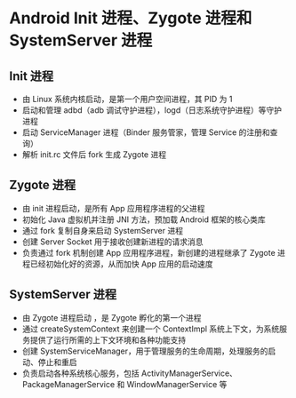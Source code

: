 # Android Init 进程、Zygote 进程和 SystemServer 进程

## Init 进程
- 由 Linux 系统内核启动，是第一个用户空间进程，其 PID 为 1
- 启动和管理 adbd（adb 调试守护进程），logd（日志系统守护进程）等守护进程
- 启动 ServiceManager 进程（Binder 服务管家，管理 Service 的注册和查询）
- 解析 init.rc 文件后 fork 生成 Zygote 进程

## Zygote 进程
- 由 init 进程启动，是所有 App 应用程序进程的父进程
- 初始化 Java 虚拟机并注册 JNI 方法，预加载 Android 框架的核心类库
- 通过 fork 复制自身来启动 SystemServer 进程
- 创建 Server Socket 用于接收创建新进程的请求消息
- 负责通过 fork 机制创建 App 应用程序进程，新创建的进程继承了 Zygote 进程已经初始化好的资源，从而加快 App 应用的启动速度
 
## SystemServer 进程
- 由 Zygote 进程启动 ，是 Zygote 孵化的第一个进程
- 通过 createSystemContext 来创建一个 ContextImpl 系统上下文，为系统服务提供了运行所需的上下文环境和各种功能支持
- 创建 SystemServiceManager，用于管理服务的生命周期，处理服务的启动、停止和重启
- 负责启动各种系统核心服务，包括 ActivityManagerService、PackageManagerService 和 WindowManagerService 等